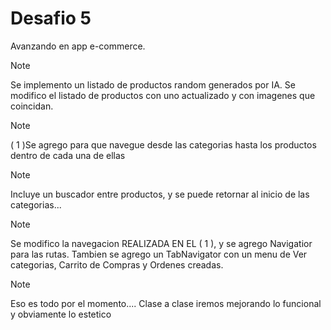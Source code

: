 # Desafio 5

Avanzando en app e-commerce.
> [!NOTE]
> Se implemento un listado de productos random generados por IA.
> Se modifico el listado de productos con uno actualizado y con imagenes que coincidan.

> [!NOTE]
> ( 1 )Se agrego para que navegue desde las categorias hasta los productos dentro de cada una de ellas

> [!NOTE]
> Incluye un buscador entre productos, y se puede retornar al inicio de las categorias...

> [!NOTE]
> Se modifico la navegacion REALIZADA EN EL ( 1 ), y se agrego Navigatior para las rutas.
> Tambien se agrego un TabNavigator con un menu de Ver categorias, Carrito de Compras y Ordenes creadas.

> [!NOTE]
> Eso es todo por el momento.... Clase a clase iremos mejorando lo funcional y obviamente lo estetico